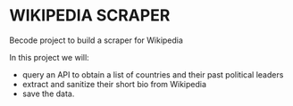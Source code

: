 # WIKIPEDIA SCRAPER
Becode project to build a scraper for Wikipedia

In this project we will:
- query an API to obtain a list of countries and their past political leaders
- extract and sanitize their short bio from Wikipedia
- save the data.
